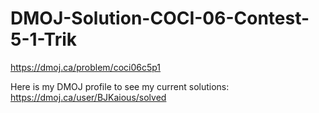 # DMOJ-Solution-COCI-06-Contest-5-1-Trik
https://dmoj.ca/problem/coci06c5p1

Here is my DMOJ profile to see my current solutions:
https://dmoj.ca/user/BJKaious/solved
